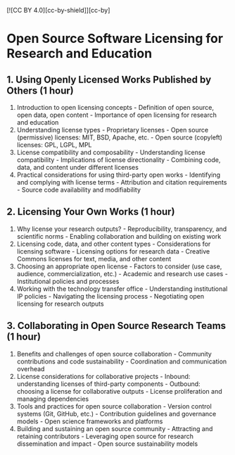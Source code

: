 
[![CC BY 4.0][cc-by-shield]][cc-by] 
# Open Source Software Licensing for Research and Education

## 1. Using Openly Licensed Works Published by Others (1 hour)
1. Introduction to open licensing concepts
        - Definition of open source, open data, open content
        - Importance of open licensing for research and education
2. Understanding license types
        - Proprietary licenses
        - Open source (permissive) licenses: MIT, BSD, Apache, etc.
        - Open source (copyleft) licenses: GPL, LGPL, MPL
3. License compatibility and composability
        - Understanding license compatibility
        - Implications of license directionality
        - Combining code, data, and content under different licenses
4. Practical considerations for using third-party open works
        - Identifying and complying with license terms
        - Attribution and citation requirements
        - Source code availability and modifiability

## 2. Licensing Your Own Works (1 hour)
1. Why license your research outputs?
        - Reproducibility, transparency, and scientific norms
        - Enabling collaboration and building on existing work
2. Licensing code, data, and other content types
        - Considerations for licensing software
        - Licensing options for research data
        - Creative Commons licenses for text, media, and other content
3. Choosing an appropriate open license
        - Factors to consider (use case, audience, commercialization, etc.)
        - Academic and research use cases
        - Institutional policies and processes
4. Working with the technology transfer office
        - Understanding institutional IP policies
        - Navigating the licensing process
        - Negotiating open licensing for research outputs

## 3. Collaborating in Open Source Research Teams (1 hour)
1. Benefits and challenges of open source collaboration
        - Community contributions and code sustainability
        - Coordination and communication overhead
2. License considerations for collaborative projects
        - Inbound: understanding licenses of third-party components
        - Outbound: choosing a license for collaborative outputs
        - License proliferation and managing dependencies
3. Tools and practices for open source collaboration
        - Version control systems (Git, GitHub, etc.)
        - Contribution guidelines and governance models
        - Open science frameworks and platforms
4. Building and sustaining an open source community
        - Attracting and retaining contributors
        - Leveraging open source for research dissemination and impact
        - Open source sustainability models

